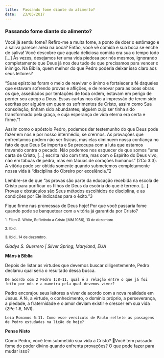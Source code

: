 ```yaml
---
title:  Passando fome diante do alimento?
date:   23/05/2017
---
```


### Passando fome diante do alimento?

Você já sentiu fome? Refiro-me a muita fome, a ponto de doer o estômago e a saliva parecer areia na boca? Então, você vê comida e sua boca se enche de saliva! Você descobre que aquela deliciosa comida era sua o tempo todo […] Às vezes, desejamos ter uma vida piedosa por nós mesmos, ignorando completamente que Deus já nos deu tudo de que precisamos para vencer o inimigo. Na Bíblia, quem melhor do que Pedro poderia deixar isso claro aos seus leitores?

“Suas epístolas foram o meio de reavivar o ânimo e fortalecer a fé daqueles que estavam sofrendo provas e aflições, e de renovar para as boas obras os que, assediados por tentações de toda ordem, estavam em perigo de perder seu apego a Deus. Essas cartas nos dão a impressão de terem sido escritas por alguém em quem os sofrimentos de Cristo, assim como Sua consolação, tinham sido abundantes; alguém cujo ser tinha sido transformado pela graça, e cuja esperança de vida eterna era certa e firme.”1

Assim como o apóstolo Pedro, podemos dar testemunho do que Deus pode fazer em nós e por nosso intermédio, se crermos. As provações que enfrentamos podem não ser físicas, mas elas diminuem nossa confiança no fato de que Deus Se importa e Se preocupa com a luta que estamos travando contra o pecado. Não podemos nos esquecer de que somos “uma carta de Cristo, […] escrita não com tinta, mas com o Espírito do Deus vivo, não em tábuas de pedra, mas em tábuas de corações humanos” (2Co 3:3). A vitória pode ser obtida somente quando submetemos completamente nossa vida à “disciplina do Obreiro por excelência.”2

Lembre-se de que “as provas são parte da educação recebida na escola de Cristo para purificar os filhos de Deus da escória do que é terreno. […] Provas e obstáculos são Seus métodos escolhidos de disciplina, e as condições por Ele indicadas para o êxito.”3

Fique firme nas promessas de Deus hoje! Por que você passaria fome quando pode se banquetear com a vitória já garantida por Cristo?

<sup>1. Ellen G. White, Refletindo a Cristo [MM 1986], 13 de dezembro.</sup>

<sup>2. Ibid.</sup>

<sup>3. Ibid., 14 de dezembro.</sup>

_Gladys S. Guerrero | Silver Spring, Maryland, EUA_

**Mãos à Bíblia**

Depois de listar as virtudes que devemos buscar diligentemente, Pedro declarou qual seria o resultado dessa busca.

`De acordo com 2 Pedro 1:8-11, qual é a relação entre o que já foi feito por nós e a maneira pela qual devemos viver?`

Pedro encorajou seus leitores a viver de acordo com a nova realidade em Jesus. A fé, a virtude, o conhecimento, o domínio próprio, a perseverança, a piedade, a fraternidade e o amor deviam existir e crescer em sua vida (2Pe 1:8, NVI).

`Leia Romanos 6:11. Como esse versículo de Paulo reflete as passagens de Pedro estudadas na lição de hoje?`

**Pense Nisto**

Como Pedro, você tem submetido sua vida a Cristo? Você tem passado fome do poder divino quando enfrenta provações? O que pode fazer para mudar isso?